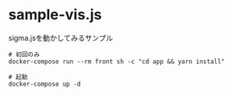 # sample-vis.js
sigma.jsを動かしてみるサンプル

```
# 初回のみ
docker-compose run --rm front sh -c "cd app && yarn install"

# 起動
docker-compose up -d
```

